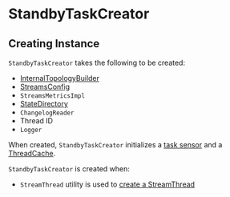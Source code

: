 # StandbyTaskCreator

## Creating Instance

`StandbyTaskCreator` takes the following to be created:

* <span id="builder"> [InternalTopologyBuilder](InternalTopologyBuilder.md)
* <span id="config"> [StreamsConfig](StreamsConfig.md)
* <span id="streamsMetrics"> `StreamsMetricsImpl`
* <span id="stateDirectory"> [StateDirectory](processor/StateDirectory.md)
* <span id="storeChangelogReader"> `ChangelogReader`
* <span id="threadId"> Thread ID
* <span id="log"> `Logger`

When created, `StandbyTaskCreator` initializes a [task sensor](#createTaskSensor) and a [ThreadCache](#dummyCache).

`StandbyTaskCreator` is created when:

* `StreamThread` utility is used to [create a StreamThread](StreamThread.md#create)
